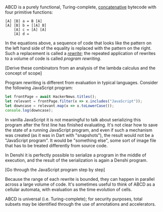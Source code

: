 ABCD is a purely functional, Turing-complete,
[concatenative](http://tunes.org/~iepos/joy.html) bytecode with four
primitive functions:

```
[A] [B] a = B [A]
[A] [B] b = [[A] B]
    [A] c = [A] [A]
    [A] d =
```

In the equations above, a sequence of code that looks like the pattern
on the left hand side of the equality is replaced with the pattern on
the right. Such a replacement is called a
[*rewrite*](https://en.wikipedia.org/wiki/Rewriting); the repeated
application of rewrites to a volume of code is called *program
rewriting*.

[Derive these combinators from an analysis of the lambda calculus and
the concept of scope]

Program rewriting is different from evaluation in typical
languages. Consider the following JavaScript program:

```javascript
let frontPage = await HackerNews.titles();
let relevant = frontPage.filter(x => x.includes("JavaScript"));
let downcase = relevant.map(x => x.toLowerCase());
console.log(downcase);
```

In vanilla JavaScript it is not meaningful to talk about serializing
this program after the first line has finished evaluating. It's not
clear how to save the state of a running JavaScript program, and even
if such a mechanism was created (as it was in Dart with "snapshots"),
the result would not be a "JavaScript program". It would be "something
else", some sort of image file that has to be treated differently from
source code.

In Denshi it is perfectly possible to serialize a program in the
middle of execution, and the result of the serialization is again a
Denshi program.

[Go through the JavaScript program step by step]

Because the range of each rewrite is bounded, they can
happen in parallel across a large volume of code. It's sometimes
useful to think of ABCD as a cellular automata, with evaluation as the
time evolution of cells.

ABCD is universal (i.e. Turing-complete); for security purposes,
total subsets may be identified through the use of annotations
and accelerators.
